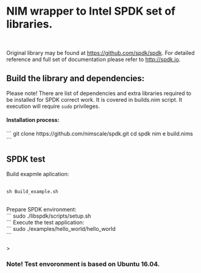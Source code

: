 
# NIM wrapper to Intel SPDK set of libraries.
</br>

 Original library may be found at https://github.com/spdk/spdk.
 For detailed reference and full set of documentation please refer to http://spdk.io.


## Build the library and dependencies:

  Please note! There are list of dependencies and extra libraries required to be installed for SPDK correct work. It is covered in builds.nim script. It execution will require ```sudo``` privileges. 

<h4> Installation process: </h4> 
```
git clone https://github.com/nimscale/spdk.git
cd spdk
nim e build.nims
```
</br>

## SPDK test
  Build exapmle aplication:</br>
</br>
```
sh Build_example.sh
```
</br>
  Prepare SPDK environment:</br>
```
sudo ./libspdk/scripts/setup.sh</br>
```
  Execute the test application:</br>
```
sudo ./examples/hello_world/hello_world</br>
```
 </br>


 </br>
> <h3>Note! Test envoronment is based on Ubuntu 16.04.</h3></br>
